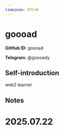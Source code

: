 ```yaml
---
timezone: UTC+8
---
```


# goooad

**GitHub ID:** goooad

**Telegram:** @goooady

## Self-introduction

web2 learner

## Notes

<!-- Content_START -->

# 2025.07.22


<!-- Content_END -->
